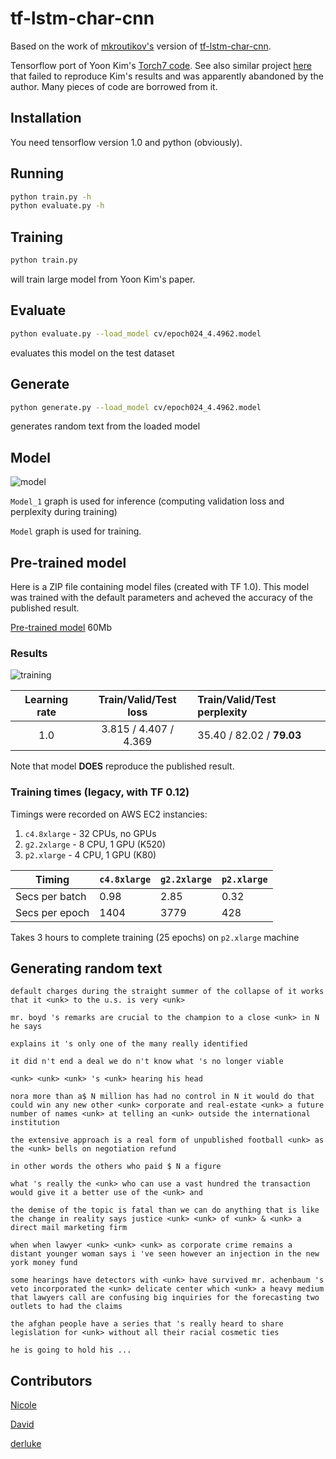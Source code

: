 # tf-lstm-char-cnn

Based on the work of [mkroutikov's](https://github.com/mkroutikov) version of [tf-lstm-char-cnn](https://github.com/mkroutikov/tf-lstm-char-cnn).

Tensorflow port of Yoon Kim's [Torch7 code](https://github.com/yoonkim/lstm-char-cnn). See also similar project [here](https://github.com/carpedm20/lstm-char-cnn-tensorflow) that failed to reproduce Kim's results and was apparently abandoned by the author. Many pieces of code are borrowed from it.

## Installation
You need tensorflow version 1.0 and python (obviously).

## Running

```sh
python train.py -h
python evaluate.py -h
```

## Training

```sh
python train.py
```
will train large model from Yoon Kim's paper.

## Evaluate

```sh
python evaluate.py --load_model cv/epoch024_4.4962.model
```
evaluates this model on the test dataset

## Generate

```sh
python generate.py --load_model cv/epoch024_4.4962.model
```
generates random text from the loaded model

## Model

![model](https://cloud.githubusercontent.com/assets/14280777/17991383/13990c56-6b0c-11e6-8a9f-f4de07a6984f.png)

`Model_1` graph is used for inference (computing validation loss and perplexity during training)

`Model` graph is used for training.

## Pre-trained model

Here is a ZIP file containing model files (created with TF 1.0). This model was trained with the default parameters
and acheved the accuracy of the published result.

[Pre-trained model](https://drive.google.com/open?id=0B27Dn0k-PX-YQ0FwTm5qS2FQMXM) 60Mb

### Results

![training](https://cloud.githubusercontent.com/assets/14280777/20392288/24afe002-aca5-11e6-8729-edc3e4dccc55.png)

| Learning rate  |  Train/Valid/Test loss  |  Train/Valid/Test perplexity  |
|:--------------:|:-----------------------:|:------------------------------|
| 1.0            | 3.815 / 4.407 / 4.369   | 35.40 / 82.02 / **79.03**        |

Note that model **DOES** reproduce the published result.

### Training times (legacy, with TF 0.12)

Timings were recorded on AWS EC2 instancies:

1. `c4.8xlarge` - 32 CPUs, no GPUs
2. `g2.2xlarge` - 8 CPU, 1 GPU (K520)
3. `p2.xlarge`  - 4 CPU, 1 GPU (K80)

|   Timing        | `c4.8xlarge` | `g2.2xlarge` | `p2.xlarge` |
|-----------------|--------------|--------------|-------------|
| Secs per batch  | 0.98         | 2.85         | 0.32        |
| Secs per epoch  | 1404         | 3779         | 428         |

Takes 3 hours to complete training (25 epochs) on `p2.xlarge` machine

## Generating random text
```
default charges during the straight summer of the collapse of it works that it <unk> to the u.s. is very <unk> 

mr. boyd 's remarks are crucial to the champion to a close <unk> in N he says 

explains it 's only one of the many really identified 

it did n't end a deal we do n't know what 's no longer viable 

<unk> <unk> <unk> 's <unk> hearing his head 

nora more than a$ N million has had no control in N it would do that could win any new other <unk> corporate and real-estate <unk> a future number of names <unk> at telling an <unk> outside the international institution 

the extensive approach is a real form of unpublished football <unk> as the <unk> bells on negotiation refund 

in other words the others who paid $ N a figure 

what 's really the <unk> who can use a vast hundred the transaction would give it a better use of the <unk> and 

the demise of the topic is fatal than we can do anything that is like the change in reality says justice <unk> <unk> of <unk> & <unk> a direct mail marketing firm 

when when lawyer <unk> <unk> <unk> as corporate crime remains a distant younger woman says i 've seen however an injection in the new york money fund 

some hearings have detectors with <unk> have survived mr. achenbaum 's veto incorporated the <unk> delicate center which <unk> a heavy medium that lawyers call are confusing big inquiries for the forecasting two outlets to had the claims 

the afghan people have a series that 's really heard to share legislation for <unk> without all their racial cosmetic ties 

he is going to hold his ...
```

## Contributors

[Nicole](https://github.com/hejunqing)

[David](https://github.com/pythonner)

[derluke](https://github.com/derluke)
